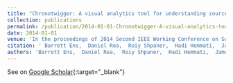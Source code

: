```yaml
---
title: "Chronotwigger: A visual analytics tool for understanding source and test co-evolution"
collection: publications
permalink: /publication/2014-01-01-Chronotwigger-A-visual-analytics-tool-for-understanding-source-and-test-co-evolution
date: 2014-01-01
venue: 'In the proceedings of 2014 Second IEEE Working Conference on Software Visualization'
citation: ' Barrett Ens,  Daniel Rea,  Roiy Shpaner,  Hadi Hemmati,  James Young,  Pourang Irani, &quot;Chronotwigger: A visual analytics tool for understanding source and test co-evolution.&quot; In the proceedings of 2014 Second IEEE Working Conference on Software Visualization, 2014.'
authors: 'Barrett Ens,  Daniel Rea,  Roiy Shpaner,  Hadi Hemmati,  James Young,  Pourang Irani'
---
```

See on [Google Scholar](https://scholar.google.com/scholar?q=Chronotwigger:+A+visual+analytics+tool+for+understanding+source+and+test+co+evolution){:target="_blank"}